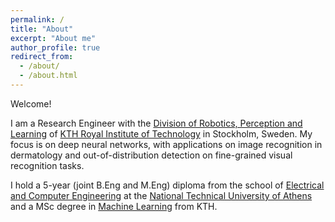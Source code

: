 ```yaml
---
permalink: /
title: "About"
excerpt: "About me"
author_profile: true
redirect_from: 
  - /about/
  - /about.html
---
```


Welcome!

I am a Research Engineer with the [Division of Robotics, Perception and Learning](https://www.kth.se/rpl/division-of-robotics-perception-and-learning-1.779439) of [KTH Royal Institute of Technology](https://www.kth.se) in Stockholm, Sweden.
My focus is on deep neural networks, with applications on image recognition in dermatology and out-of-distribution detection on fine-grained visual recognition tasks.

I hold a 5-year (joint B.Eng and M.Eng) diploma from the school of [Electrical and Computer Engineering](https://www.ece.ntua.gr/en) at the [National Technical University of Athens](https://www.ntua.gr/en/) and a MSc degree in [Machine Learning](https://www.kth.se/en/studies/master/machinelearning/description-1.48533) from KTH. 